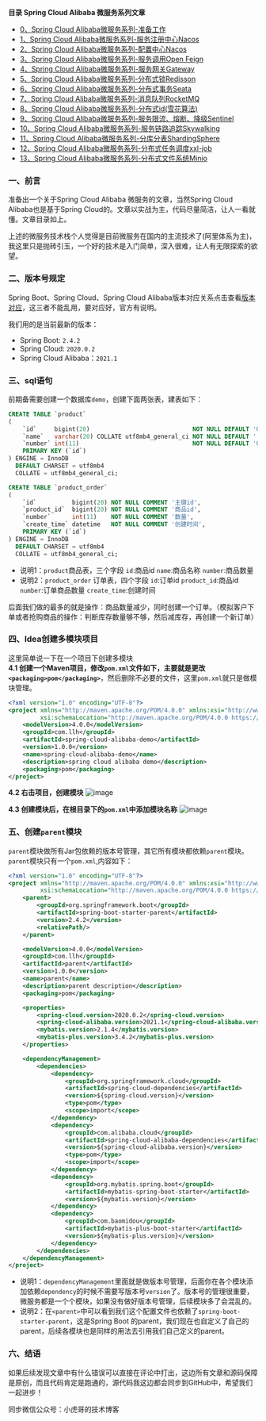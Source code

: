 **目录 Spring Cloud Alibaba 微服务系列文章**
- [0、Spring Cloud Alibaba微服务系列-准备工作]()
- [1、Spring Cloud Alibaba微服务系列-服务注册中心Nacos]()
- [2、Spring Cloud Alibaba微服务系列-配置中心Nacos]()
- [3、Spring Cloud Alibaba微服务系列-服务调用Open Feign]()
- [4、Spring Cloud Alibaba微服务系列-服务网关Gateway]()
- [5、Spring Cloud Alibaba微服务系列-分布式锁Redisson]()
- [6、Spring Cloud Alibaba微服务系列-分布式事务Seata]()
- [7、Spring Cloud Alibaba微服务系列-消息队列RocketMQ]()
- [8、Spring Cloud Alibaba微服务系列-分布式id(雪花算法)]()
- [9、Spring Cloud Alibaba微服务系列-服务限流、熔断、降级Sentinel]()
- [10、Spring Cloud Alibaba微服务系列-服务链路追踪Skywalking]()
- [11、Spring Cloud Alibaba微服务系列-分库分表ShardingSphere]()
- [12、Spring Cloud Alibaba微服务系列-分布式任务调度xxl-job]()
- [13、Spring Cloud Alibaba微服务系列-分布式文件系统Minio]()

### 一、前言
准备出一个关于Spring Cloud Alibaba 微服务的文章，当然Spring Cloud Alibaba也是基于Spring Cloud的。文章以实战为主，代码尽量简洁，让人一看就懂。文章目录如上。

上述的微服务技术栈个人觉得是目前微服务在国内的主流技术了(阿里体系为主)，我这里只是抛砖引玉，一个好的技术是入门简单，深入很难，让人有无限探索的欲望。

### 二、版本号规定
Spring Boot、Spring Cloud、Spring Cloud Alibaba版本对应关系点击查看[版本对应](https://github.com/alibaba/spring-cloud-alibaba/wiki/%E7%89%88%E6%9C%AC%E8%AF%B4%E6%98%8E)，这三者不能乱用，要对应好，官方有说明。

我们用的是当前最新的版本：
- Spring Boot: `2.4.2`
- Spring Cloud: `2020.0.2`
- Spring Cloud Alibaba：`2021.1`

### 三、sql语句
前期备需要创建一个数据库`demo`，创建下面两张表，建表如下：

```sql
CREATE TABLE `product`
(
    `id`     bigint(20)                             NOT NULL DEFAULT '0' COMMENT '主键id',
    `name`   varchar(20) COLLATE utf8mb4_general_ci NOT NULL DEFAULT '' COMMENT '商品名称',
    `number` int(11)                                NOT NULL DEFAULT '0' COMMENT '商品数量',
    PRIMARY KEY (`id`)
) ENGINE = InnoDB
  DEFAULT CHARSET = utf8mb4
  COLLATE = utf8mb4_general_ci;

CREATE TABLE `product_order`
(
    `id`          bigint(20) NOT NULL COMMENT '主键id',
    `product_id`  bigint(20) NOT NULL COMMENT '商品id',
    `number`      int(11)    NOT NULL COMMENT '数量',
    `create_time` datetime   NOT NULL COMMENT '创建时间',
    PRIMARY KEY (`id`)
) ENGINE = InnoDB
  DEFAULT CHARSET = utf8mb4
  COLLATE = utf8mb4_general_ci;
```
- 说明1：`product`商品表，三个字段 `id`:商品id   `name`:商品名称  `number`:商品数量
- 说明2：`product_order` 订单表，四个字段 `id`:订单id     `product_id`:商品id    `number`:订单商品数量  `create_time`:创建时间

后面我们做的最多的就是操作：商品数量减少，同时创建一个订单。（模拟客户下单或者抢购商品的操作：判断库存数量够不够，然后减库存，再创建一个新订单）

### 四、Idea创建多模块项目
这里简单说一下在一个项目下创建多模块    
**4.1 创建一个Maven项目，修改`pom.xml`文件如下，主要就是更改` <packaging>pom</packaging>`**，然后删除不必要的文件，这里`pom.xml`就只是做模块管理。
```xml
<?xml version="1.0" encoding="UTF-8"?>
<project xmlns="http://maven.apache.org/POM/4.0.0" xmlns:xsi="http://www.w3.org/2001/XMLSchema-instance"
         xsi:schemaLocation="http://maven.apache.org/POM/4.0.0 https://maven.apache.org/xsd/maven-4.0.0.xsd">
    <modelVersion>4.0.0</modelVersion>
    <groupId>com.llh</groupId>
    <artifactId>spring-cloud-alibaba-demo</artifactId>
    <version>1.0.0</version>
    <name>spring-cloud-alibaba-demo</name>
    <description>spring cloud alibaba demo</description>
    <packaging>pom</packaging>
</project>
```
**4.2 右击项目，创建模块**
![image](9115759A25034152BA761211F3CD38BF)

**4.3 创建模块后，在根目录下的`pom.xml`中添加模块名称**
![image](673ADBF343E74843BC407251B45FC100)

### 五、创建`parent`模块
`parent`模块做所有Jar包依赖的版本号管理，其它所有模块都依赖`parent`模块。    
`parent`模块只有一个`pom.xml`,内容如下：

```xml
<?xml version="1.0" encoding="UTF-8"?>
<project xmlns="http://maven.apache.org/POM/4.0.0" xmlns:xsi="http://www.w3.org/2001/XMLSchema-instance"
         xsi:schemaLocation="http://maven.apache.org/POM/4.0.0 https://maven.apache.org/xsd/maven-4.0.0.xsd">
    <parent>
        <groupId>org.springframework.boot</groupId>
        <artifactId>spring-boot-starter-parent</artifactId>
        <version>2.4.2</version>
        <relativePath/>
    </parent>

    <modelVersion>4.0.0</modelVersion>
    <groupId>com.llh</groupId>
    <artifactId>parent</artifactId>
    <version>1.0.0</version>
    <name>parent</name>
    <description>parent description</description>
    <packaging>pom</packaging>

    <properties>
        <spring-cloud.version>2020.0.2</spring-cloud.version>
        <spring-cloud-alibaba.version>2021.1</spring-cloud-alibaba.version>
        <mybatis.version>2.1.4</mybatis.version>
        <mybatis-plus.version>3.4.2</mybatis-plus.version>
    </properties>

    <dependencyManagement>
        <dependencies>
            <dependency>
                <groupId>org.springframework.cloud</groupId>
                <artifactId>spring-cloud-dependencies</artifactId>
                <version>${spring-cloud.version}</version>
                <type>pom</type>
                <scope>import</scope>
            </dependency>
            <dependency>
                <groupId>com.alibaba.cloud</groupId>
                <artifactId>spring-cloud-alibaba-dependencies</artifactId>
                <version>${spring-cloud-alibaba.version}</version>
                <type>pom</type>
                <scope>import</scope>
            </dependency>
            <dependency>
                <groupId>org.mybatis.spring.boot</groupId>
                <artifactId>mybatis-spring-boot-starter</artifactId>
                <version>${mybatis.version}</version>
            </dependency>
            <dependency>
                <groupId>com.baomidou</groupId>
                <artifactId>mybatis-plus-boot-starter</artifactId>
                <version>${mybatis-plus.version}</version>
            </dependency>
        </dependencies>
    </dependencyManagement>
</project>
```
- 说明1：`dependencyManagement`里面就是做版本号管理，后面你在各个模块添加依赖`dependency`的时候不需要写版本号`version`了。版本号的管理很重要，微服务都是一个个模块，如果没有做好版本号管理，后续模块多了会混乱的。
- 说明2：在`<parent>`中可以看到我们这个配置文件也依赖了`spring-boot-starter-parent`，这是Spring Boot 的parent，我们现在也自定义了自己的parent，后续各模块也是同样的用法去引用我们自己定义的parent。

### 六、结语
如果后续发现文章中有什么错误可以直接在评论中打出，这边所有文章和源码保障是原创，而且代码肯定是跑通的，源代码我这边都会同步到GitHub中，希望我们一起进步！

同步微信公众号：小虎哥的技术博客